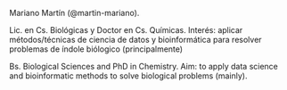 Mariano Martín (@martin-mariano). 

Lic. en Cs. Biológicas y Doctor en Cs. Químicas. Interés: aplicar métodos/técnicas de ciencia de datos y bioinformática para resolver problemas de índole biólogico (principalmente)

Bs. Biological Sciences and PhD in Chemistry. Aim: to apply data science and bioinformatic methods to solve biological problems (mainly).


<!---
martinmariano91/martinmariano91 is a ✨ special ✨ repository because its `README.md` (this file) appears on your GitHub profile.
You can click the Preview link to take a look at your changes.
--->

